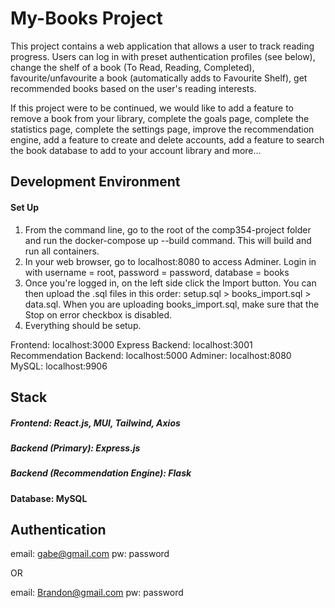 # My-Books Project
This project contains a web application that allows a user to track reading progress. Users can log in with preset authentication profiles (see below), change the shelf of a book (To Read, Reading, Completed), favourite/unfavourite a book (automatically adds to Favourite Shelf), get recommended books based on the user's reading interests. 

If this project were to be continued, we would like to add a feature to remove a book from your library, complete the goals page, complete the statistics page, complete the settings page, improve the recommendation engine, add a feature to create and delete accounts, add a feature to search the book database to add to your account library and more...

## Development Environment

#### Set Up
1. From the command line, go to the root of the comp354-project folder and run the docker-compose up --build command. This will build and run all containers.
2. In your web browser, go to localhost:8080 to access Adminer. Login in with username = root, password = password, database = books
3. Once you're logged in, on the left side click the Import button. You can then upload the .sql files in this order: setup.sql > books_import.sql > data.sql. When you are uploading books_import.sql, make sure that the Stop on error checkbox is disabled.
4. Everything should be setup.

Frontend: localhost:3000
Express Backend: localhost:3001
Recommendation Backend: localhost:5000
Adminer: localhost:8080
MySQL: localhost:9906 

## Stack
##### Frontend: React.js, MUI, Tailwind, Axios
##### Backend (Primary): Express.js
##### Backend (Recommendation Engine): Flask
#### Database: MySQL

## Authentication

email: gabe@gmail.com
pw: password

OR 

email: Brandon@gmail.com
pw: password

